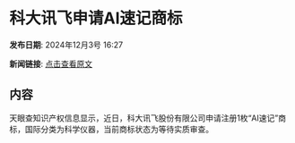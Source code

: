 # 科大讯飞申请AI速记商标

**发布日期**: 2024年12月3号 16:27

**新闻链接**: [点击查看原文](https://www.aibase.com/zh/news/13661)

## 内容

天眼查知识产权信息显示，近日，科大讯飞股份有限公司申请注册1枚“AI速记”商标，国际分类为科学仪器，当前商标状态为等待实质审查。
